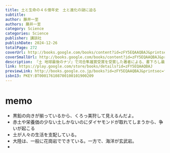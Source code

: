 ```yaml
---
title: 土と生命の４６億年史　土と進化の謎に迫る
subtitle: 
author: 藤井一至
authors: 藤井一至
category: Science
categories: Science
publisher: 講談社
publishDate: 2024-12-26
totalPage: 272
coverUrl: http://books.google.com/books/content?id=zFY5EQAAQBAJ&printsec=frontcover&img=1&zoom=1&edge=curl&source=gbs_api
coverSmallUrl: http://books.google.com/books/content?id=zFY5EQAAQBAJ&printsec=frontcover&img=1&zoom=5&edge=curl&source=gbs_api
description: 『土 地球最後のナゾ』で河合隼雄賞受賞を受賞した著者による、書下ろし最新作！ 〔前書きより〕 「土とは何なのか？」「なぜ生命や土を作ることができないのか？」という本質的な問いをあいまいなままにしておくことはできない。46億年の地球の歴史を復元し、豊かな土と生命、文明を生み出したレシピを明らかにすることがこの本の目的である。 生と死は、生物と無生物は、土でつながる。多くの陸上生物は土から命の糧を得て、やがて遺体は土の一部になる。つまり、土も変化する。土が変われば、そこで生きられる生物も変化する。40億年の相互作用の中で、地球は次の時代の主役となる生物に適した土壌を用意する。土に居場所を見つけた生物は生存権を得て、さもなければ絶滅してきた。途中でレースを降りた恐竜の化石とは違い、土はいつも陸上生物のそばで並走してきた。土は、地球の変化を見続けてきた“生き証人”としての顔を持つ。 どうだろうか。もし、足元の土が実は生命誕生や私たちヒトをも含む生命進化、今日の環境問題の根っこにまで大きく関わる46億年にわたる壮大なストーリーを教えてくれるとしたら。もう恐竜の化石にすべてを任せておくわけにはいかない。身近にありながら、普段はあまり注目されることのない土だが、私たちは土なしに繁栄していなかっただろうし、いまだに人類が人工的に作れない複雑で神秘的な力を秘めている土が未来を照らす一条の光となるにちがいない。
link: https://play.google.com/store/books/details?id=zFY5EQAAQBAJ
previewLink: http://books.google.co.jp/books?id=zFY5EQAAQBAJ&printsec=frontcover&dq=%E5%9C%9F%E3%81%A8%E7%94%9F%E5%91%BD%E3%81%AE&hl=&as_pt=BOOKS&cd=2&source=gbs_api
isbn13: PKEY:BT000176108700100101900209
---
```

# memo
- 黒鉛の向きが揃っているから、くろっ美狩して見えるんだよ。
- 赤土や栄養価の少ない土しかないのにダイヤモンドが取れてしまうから、争いが起こる
- 土が人々の生活を支配している。
- 大陸は、一般に花崗岩でできている。一方で、海洋が玄武岩。
- 